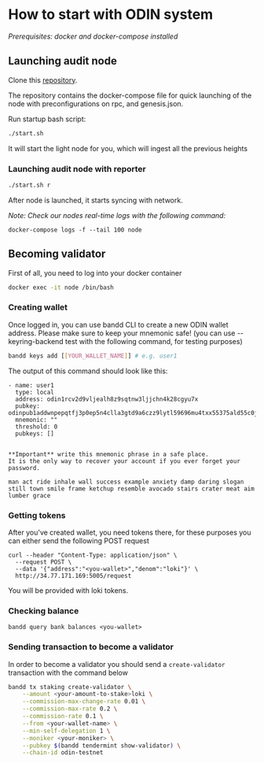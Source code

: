 # How to start with ODIN system

_Prerequisites: docker and docker-compose installed_

## Launching audit node

Clone this [repository](https://github.com/GeoDB-Limited/odin-testnet-public-tools).

The repository contains the docker-compose file for quick launching of the node with preconfigurations on rpc, and genesis.json.

Run startup bash script:
```bash
./start.sh
```

It will start the light node for you, which will ingest all the previous heights

### Launching audit node with reporter
```bash
./start.sh r
```

After node is launched, it starts syncing with network.

_Note: Check our nodes real-time logs with the following command:_

```docker-compose logs -f --tail 100 node```

## Becoming validator
First of all, you need to log into your docker container

```bash
docker exec -it node /bin/bash
```
### Creating wallet
Once logged in, you can use bandd CLI to create a new ODIN wallet address. Please make sure to keep your mnemonic safe!
(you can use --keyring-backend test with the following command, for testing purposes)
```bash
bandd keys add [[YOUR_WALLET_NAME]] # e.g. user1
```

The output of this command should look like this:

```
- name: user1
  type: local
  address: odin1rcv2d9vljealh8z9sqtnw3ljjchn4k28cgyu7x
  pubkey: odinpub1addwnpepqtfj3p0ep5n4clla3gtd9a6czz9lytl59696mu4txx55375ald55c0jz2j9
  mnemonic: ""
  threshold: 0
  pubkeys: []


**Important** write this mnemonic phrase in a safe place.
It is the only way to recover your account if you ever forget your password.

man act ride inhale wall success example anxiety damp daring slogan still town smile frame ketchup resemble avocado stairs crater meat aim lumber grace
```

### Getting tokens
After you've created wallet, you need tokens there, for these purposes you can either send the following POST request
```
curl --header "Content-Type: application/json" \
  --request POST \
  --data '{"address":"<you-wallet>","denom":"loki"}' \
  http://34.77.171.169:5005/request
```
You will be provided with loki tokens.

### Checking balance 
```
bandd query bank balances <you-wallet>
```

### Sending transaction to become a validator
In order to become a validator you should send a ```create-validator``` transaction with the command below
```bash
bandd tx staking create-validator \
    --amount <your-amount-to-stake>loki \
    --commission-max-change-rate 0.01 \
    --commission-max-rate 0.2 \
    --commission-rate 0.1 \
    --from <your-wallet-name> \
    --min-self-delegation 1 \
    --moniker <your-moniker> \
    --pubkey $(bandd tendermint show-validator) \
    --chain-id odin-testnet
```